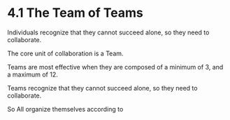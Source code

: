 # 4.1 The Team of Teams
Individuals recognize that they cannot succeed alone, so they need to collaborate. 

The core unit of collaboration is a Team. 

Teams are most effective when they are composed of a minimum of 3, and a maximum of 12. 

Teams recognize that they cannot succeed alone, so they need to collaborate. 

So All organize themselves according to 